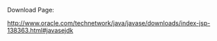 Download Page:

http://www.oracle.com/technetwork/java/javase/downloads/index-jsp-138363.html#javasejdk
